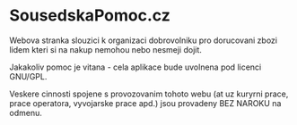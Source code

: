SousedskaPomoc.cz
===================

Webova stranka slouzici k organizaci dobrovolniku pro dorucovani zbozi lidem kteri si na nakup nemohou nebo nesmeji dojit.

Jakakoliv pomoc je vitana - cela aplikace bude uvolnena pod licenci GNU/GPL.

Veskere cinnosti spojene s provozovanim tohoto webu (at uz kuryrni prace, prace operatora, vyvojarske prace apd.) jsou provadeny BEZ NAROKU na odmenu.

 